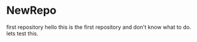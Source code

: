 # NewRepo
first repository
hello this is the first repository and don't know what to do.
lets test this.
